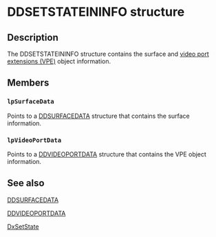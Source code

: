 # DDSETSTATEININFO structure

## Description

The DDSETSTATEININFO structure contains the surface and [video port extensions (VPE)](https://learn.microsoft.com/windows-hardware/drivers/) object information.

## Members

### `lpSurfaceData`

Points to a [DDSURFACEDATA](https://learn.microsoft.com/windows/desktop/api/dxmini/ns-dxmini-ddsurfacedata) structure that contains the surface information.

### `lpVideoPortData`

Points to a [DDVIDEOPORTDATA](https://learn.microsoft.com/windows/desktop/api/dxmini/ns-dxmini-ddvideoportdata) structure that contains the VPE object information.

## See also

[DDSURFACEDATA](https://learn.microsoft.com/windows/desktop/api/dxmini/ns-dxmini-ddsurfacedata)

[DDVIDEOPORTDATA](https://learn.microsoft.com/windows/desktop/api/dxmini/ns-dxmini-ddvideoportdata)

[DxSetState](https://learn.microsoft.com/windows/desktop/api/dxmini/nc-dxmini-pdx_setstate)